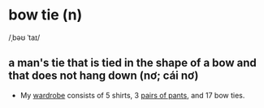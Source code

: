 # bow tie (n)

/ˌbəʊ ˈtaɪ/

## a man's tie that is tied in the shape of a bow and that does not hang down (nơ; cái nơ)

- My [wardrobe](wardrobe-n.md#a-large-cupboard-for-hanging-clothes-tủ-quần-áo) consists of 5 shirts, 3 [pairs of pants](pants-n.md#underpants-knickers-or-trousers-quần), and 17 bow ties.